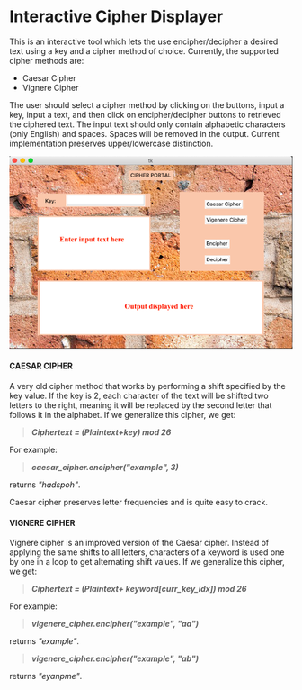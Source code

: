 Interactive Cipher Displayer
==================

This is an interactive tool which lets the use encipher/decipher a desired text using a key and a cipher method of choice. Currently, the 
supported cipher methods are:
* Caesar Cipher
* Vignere Cipher

The user should select a cipher method by clicking on the buttons, input a key, input a text, and then click on encipher/decipher buttons 
to retrieved the ciphered text. The input text should only contain alphabetic characters (only English) and spaces. Spaces will be removed in the output. 
Current implementation preserves upper/lowercase distinction.

![screenshot_image](./images/Cipher_display.png)

#### CAESAR CIPHER

A very old cipher method that works by performing a shift specified by the key value. If the key is 2, each character of the text will be shifted two letters 
to the right, meaning it will be replaced by the second letter that follows it in the alphabet. If we generalize this cipher, we get: 
> **_Ciphertext = (Plaintext+key) mod 26_**

For example:
> **_caesar_cipher.encipher("example", 3)_**

returns *"hadspoh"*.

Caesar cipher preserves letter frequencies and is quite easy to crack.

#### VIGNERE CIPHER

Vignere cipher is an improved version of the Caesar cipher. Instead of applying the same shifts to all letters, characters of a keyword is used one by one in a 
loop to get alternating shift values. If we generalize this cipher, we get:
> **_Ciphertext = (Plaintext+ keyword\[curr\_key\_idx\]) mod 26_**

For example:
> **_vigenere_cipher.encipher("example", "aa")_**

returns *"example"*.
> **_vigenere_cipher.encipher("example", "ab")_**

returns *"eyanpme"*.
